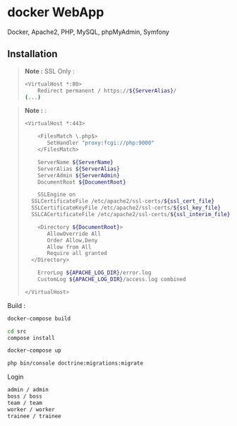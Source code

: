 
# docker WebApp

Docker, Apache2, PHP, MySQL, phpMyAdmin, Symfony

## Installation

> **Note :** SSL Only :
> ```bash
> <VirtualHost *:80>
>     Redirect permanent / https://${ServerAlias}/
> (...)
> ```

> **Note :** :
> ```bash
> <VirtualHost *:443>
>
>	  <FilesMatch \.php$>
>		 SetHandler "proxy:fcgi://php:9000"
>	  </FilesMatch>
>
>	  ServerName ${ServerName}
>	  ServerAlias ${ServerAlias}
>	  ServerAdmin ${ServerAdmin}
>	  DocumentRoot ${DocumentRoot}
>
>	  SSLEngine on
>   SSLCertificateFile /etc/apache2/ssl-certs/${ssl_cert_file}
>   SSLCertificateKeyFile /etc/apache2/ssl-certs/${ssl_key_file}
>   SSLCACertificateFile /etc/apache2/ssl-certs/${ssl_interim_file}
>
>	  <Directory ${DocumentRoot}>
>		 AllowOverride All
>		 Order Allow,Deny
>		 Allow from All
>		 Require all granted
>   </Directory>
>
>	  ErrorLog ${APACHE_LOG_DIR}/error.log
>	  CustomLog ${APACHE_LOG_DIR}/access.log combined
>
> </VirtualHost>
> ```

Build :

```bash
docker-compose build
```

```bash
cd src
compose install
```

```bash
docker-compose up
```

```bash
php bin/console doctrine:migrations:migrate
```

Login

```bash
admin / admin
boss / boss
team / team
worker / worker
trainee / trainee
```
